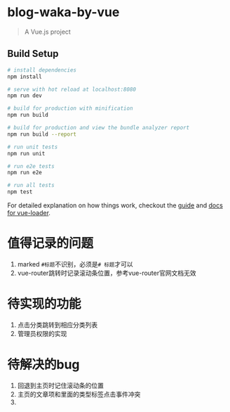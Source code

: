 # blog-waka-by-vue

> A Vue.js project

## Build Setup

``` bash
# install dependencies
npm install

# serve with hot reload at localhost:8080
npm run dev

# build for production with minification
npm run build

# build for production and view the bundle analyzer report
npm run build --report

# run unit tests
npm run unit

# run e2e tests
npm run e2e

# run all tests
npm test
```

For detailed explanation on how things work, checkout the [guide](http://vuejs-templates.github.io/webpack/) and [docs for vue-loader](http://vuejs.github.io/vue-loader).

# 值得记录的问题
1. marked `#标题`不识别，必须是`# 标题`才可以
2. vue-router跳转时记录滚动条位置，参考vue-router官网文档无效


# 待实现的功能
1. 点击分类跳转到相应分类列表
2. 管理员权限的实现

# 待解决的bug
1. 回退到主页时记住滚动条的位置
2. 主页的文章项和里面的类型标签点击事件冲突
3. 
